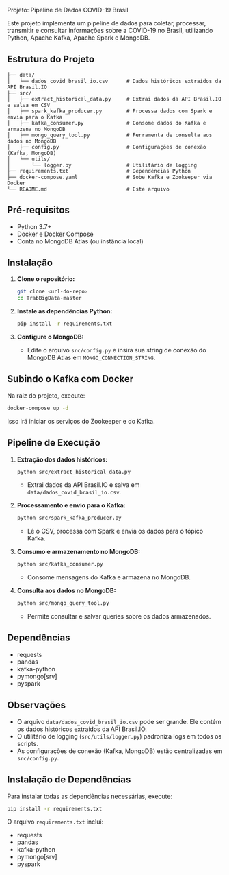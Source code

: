 Projeto: Pipeline de Dados COVID-19 Brasil

Este projeto implementa um pipeline de dados para coletar, processar, transmitir e consultar informações sobre a COVID-19 no Brasil, utilizando Python, Apache Kafka, Apache Spark e MongoDB.

## Estrutura do Projeto

```
├── data/
│   └── dados_covid_brasil_io.csv      # Dados históricos extraídos da API Brasil.IO
├── src/
│   ├── extract_historical_data.py     # Extrai dados da API Brasil.IO e salva em CSV
│   ├── spark_kafka_producer.py        # Processa dados com Spark e envia para o Kafka
│   ├── kafka_consumer.py              # Consome dados do Kafka e armazena no MongoDB
│   ├── mongo_query_tool.py            # Ferramenta de consulta aos dados no MongoDB
│   ├── config.py                      # Configurações de conexão (Kafka, MongoDB)
│   └── utils/
│       └── logger.py                  # Utilitário de logging
├── requirements.txt                   # Dependências Python
├── docker-compose.yaml                # Sobe Kafka e Zookeeper via Docker
└── README.md                          # Este arquivo
```

## Pré-requisitos

- Python 3.7+
- Docker e Docker Compose
- Conta no MongoDB Atlas (ou instância local)

## Instalação

1. **Clone o repositório:**
   ```bash
   git clone <url-do-repo>
   cd TrabBigData-master
   ```

2. **Instale as dependências Python:**
   ```bash
   pip install -r requirements.txt
   ```

3. **Configure o MongoDB:**
   - Edite o arquivo `src/config.py` e insira sua string de conexão do MongoDB Atlas em `MONGO_CONNECTION_STRING`.

## Subindo o Kafka com Docker

Na raiz do projeto, execute:
```bash
docker-compose up -d
```
Isso irá iniciar os serviços do Zookeeper e do Kafka.

## Pipeline de Execução

1. **Extração dos dados históricos:**
   ```bash
   python src/extract_historical_data.py
   ```
   - Extrai dados da API Brasil.IO e salva em `data/dados_covid_brasil_io.csv`.

2. **Processamento e envio para o Kafka:**
   ```bash
   python src/spark_kafka_producer.py
   ```
   - Lê o CSV, processa com Spark e envia os dados para o tópico Kafka.

3. **Consumo e armazenamento no MongoDB:**
   ```bash
   python src/kafka_consumer.py
   ```
   - Consome mensagens do Kafka e armazena no MongoDB.

4. **Consulta aos dados no MongoDB:**
   ```bash
   python src/mongo_query_tool.py
   ```
   - Permite consultar e salvar queries sobre os dados armazenados.

## Dependências

- requests
- pandas
- kafka-python
- pymongo[srv]
- pyspark

## Observações

- O arquivo `data/dados_covid_brasil_io.csv` pode ser grande. Ele contém os dados históricos extraídos da API Brasil.IO.
- O utilitário de logging (`src/utils/logger.py`) padroniza logs em todos os scripts.
- As configurações de conexão (Kafka, MongoDB) estão centralizadas em `src/config.py`.

## Instalação de Dependências

Para instalar todas as dependências necessárias, execute:

```bash
pip install -r requirements.txt
```

O arquivo `requirements.txt` inclui:

- requests
- pandas
- kafka-python
- pymongo[srv]
- pyspark


